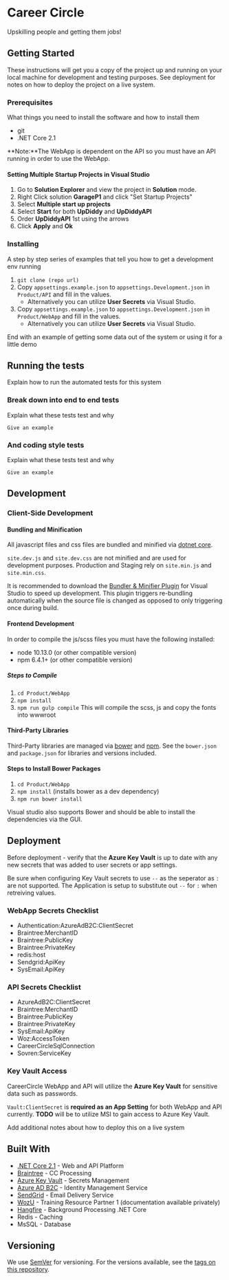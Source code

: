 # Career Circle

Upskilling people and getting them jobs!

## Getting Started

These instructions will get you a copy of the project up and running on your local machine for development and testing purposes. See deployment for notes on how to deploy the project on a live system.

### Prerequisites

What things you need to install the software and how to install them
 * git
 * .NET Core 2.1

**Note:**The WebApp is dependent on the API so you must have an API running in order to use the WebApp.

#### Setting Multiple Startup Projects in Visual Studio
 1. Go to **Solution Explorer** and view the project in **Solution** mode.
 2. Right Click solution **GarageP1** and click "Set Startup Projects"
 3. Select **Multiple start up projects**
 4. Select **Start** for both **UpDiddy** and **UpDiddyAPI**
 5. Order **UpDiddyAPI** 1st using the arrows
 6. Click **Apply** and **Ok**

### Installing

A step by step series of examples that tell you how to get a development env running

 1. `git clone (repo url)`
 2. Copy `appsettings.example.json` to `appsettings.Development.json` in `Product/API` and fill in the values.
 	* Alternatively you can utilize **User Secrets** via Visual Studio.
 3. Copy `appsettings.example.json` to `appsettings.Development.json` in `Product/WebApp` and fill in the values.
	* Alternatively you can utilize **User Secrets** via Visual Studio.


End with an example of getting some data out of the system or using it for a little demo

## Running the tests

Explain how to run the automated tests for this system

### Break down into end to end tests

Explain what these tests test and why

```
Give an example
```

### And coding style tests

Explain what these tests test and why

```
Give an example
```

## Development

### Client-Side Development

#### Bundling and Minification
All javascript files and css files are bundled and minified via [dotnet core](https://docs.microsoft.com/en-us/aspnet/core/client-side/bundling-and-minification?view=aspnetcore-2.2&tabs=visual-studio#configure-bundling-and-minification).

`site.dev.js` and `site.dev.css` are not minified and are used for development purposes. Production and Staging rely on `site.min.js` and `site.min.css`.

It is recommended to download the [Bundler & Minifier Plugin](https://marketplace.visualstudio.com/items?itemName=MadsKristensen.BundlerMinifier) for Visual Studio to speed up development. This plugin triggers re-bundling automatically when the source file is changed as opposed to only triggering once during build.

#### Frontend Development
In order to compile the js/scss files you must have the following installed:
 * node 10.13.0 (or other compatible version)
 * npm 6.4.1+ (or other compatible version)

##### Steps to Compile
1. `cd Product/WebApp`
2. `npm install`
3. `npm run gulp compile` This will compile the scss, js and copy the fonts into wwwroot

#### Third-Party Libraries
Third-Party libraries are managed via [bower](https://bower.io/) and [npm](https://www.npmjs.com/). See the `bower.json` and `package.json` for libraries and versions included.

#### Steps to Install Bower Packages
1. `cd Product/WebApp`
2. `npm install` (installs bower as a dev dependency)
3. `npm run bower install`

Visual studio also supports Bower and should be able to install the dependencies via the GUI.

## Deployment

Before deployment - verify that the **Azure Key Vault** is up to date with any new secrets that was added to user secrets or app settings.

Be sure when configuring Key Vault secrets to use `--` as the seperator as `:` are not supported. The Application is setup to substitute out `--` for `:` when retreiving values.

### WebApp Secrets Checklist
* Authentication:AzureAdB2C:ClientSecret
* Braintree:MerchantID
* Braintree:PublicKey
* Braintree:PrivateKey
* redis:host
* Sendgrid:ApiKey
* SysEmail:ApiKey

### API Secrets Checklist
* AzureAdB2C:ClientSecret
* Braintree:MerchantID
* Braintree:PublicKey
* Braintree:PrivateKey
* SysEmail:ApiKey
* Woz:AccessToken
* CareerCircleSqlConnection
* Sovren:ServiceKey

### Key Vault Access
CareerCircle WebApp and API will utilize the **Azure Key Vault** for sensitive data such as passwords.

`Vault:ClientSecret` is **required as an App Setting** for both WebApp and API currently. **TODO** will be to utilize MSI to gain access to Azure Key Vault.


Add additional notes about how to deploy this on a live system

## Built With

* [.NET Core 2.1](https://docs.microsoft.com/en-us/dotnet/core/index) - Web and API Platform
* [Braintree](https://developers.braintreepayments.com/) - CC Processing
* [Azure Key Vault](https://docs.microsoft.com/en-us/azure/key-vault/) - Secrets Management
* [Azure AD B2C](https://docs.microsoft.com/en-us/azure/active-directory-b2c/) - Identity Management Service
* [SendGrid](https://sendgrid.com/docs/for-developers/) - Email Delivery Service
* [WozU](https://woz-u.com/) - Training Resource Partner 1 (documentation available privately)
* [Hangfire](http://docs.hangfire.io/en/latest/) - Background Processing .NET Core
* Redis - Caching
* MsSQL - Database

## Versioning

We use [SemVer](http://semver.org/) for versioning. For the versions available, see the [tags on this repository](https://github.com/your/project/tags).
